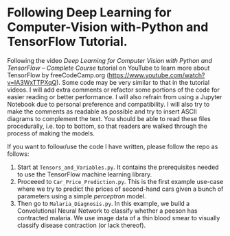 # Following Deep Learning for Computer-Vision with-Python and TensorFlow Tutorial.
Following the video *Deep Learning for Computer Vision with Python and TensorFlow – Complete Course* tutorial on YouTube to learn more about TensorFlow by freeCodeCamp.org (https://www.youtube.com/watch?v=IA3WxTTPXqQ). Some code may be very similar to that in the tutorial videos. I will add extra comments or refactor some portions of the code for easier reading or better performance. I will also refrain from using a Jupyter Notebook due to personal preference and compatibility. I will also try to make the comments as readable as possible and try to insert ASCII diagrams to complement the text. You should be able to read these files procedurally, i.e. top to bottom, so that readers are walked through the process of making the models.

If you want to follow/use the code I have written, please follow the repo as follows:
1) Start at ```Tensors_and_Variables.py```. It contains the prerequisites needed to use the TensorFlow machine learning library.
2) Proceeed to ```Car_Price_Prediction.py```. This is the first example use-case where we try to predict the prices of second-hand cars given a bunch of parameters using a simple *perceptron* model.
3) Then go to ```Malaria_Diagnosis.py```. In this example, we build a Convolutional Neural Network to classify whether a peeson has contracted malaria. We use image data of a thin blood smear to visually classify disease contraction (or lack thereof).
